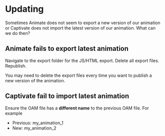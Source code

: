 # Updating

Sometimes Animate does not seem to export a new version of our animation or Captivate does not import the latest version of our animation. What can we do then?

## Animate fails to export latest animation
Navigate to the export folder for the JS/HTML export. Delete all export files. Republish. 

You may need to delete the export files every time you want to publish a new version of the animation.

## Captivate fail to import latest animation
Ensure the OAM file has a **different name** to the previous OAM file. For example
- Previous: my_animation_1
- New: my_animation_2
